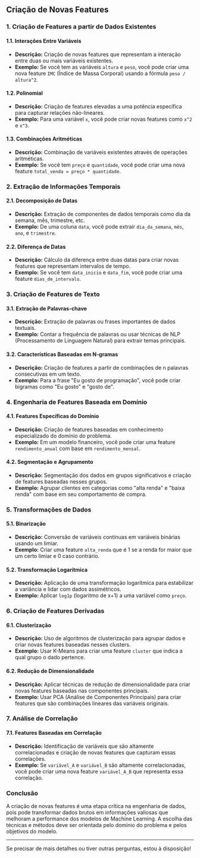 ## Criação de Novas Features

### 1. **Criação de Features a partir de Dados Existentes**

#### 1.1. **Interações Entre Variáveis**
   - **Descrição:** Criação de novas features que representam a interação entre duas ou mais variáveis existentes.
   - **Exemplo:** Se você tem as variáveis `altura` e `peso`, você pode criar uma nova feature `IMC` (Índice de Massa Corporal) usando a fórmula `peso / altura^2`.

#### 1.2. **Polinomial**
   - **Descrição:** Criação de features elevadas a uma potência específica para capturar relações não-lineares.
   - **Exemplo:** Para uma variável `x`, você pode criar novas features como `x^2` e `x^3`.

#### 1.3. **Combinações Aritméticas**
   - **Descrição:** Combinação de variáveis existentes através de operações aritméticas.
   - **Exemplo:** Se você tem `preço` e `quantidade`, você pode criar uma nova feature `total_venda = preço * quantidade`.

### 2. **Extração de Informações Temporais**

#### 2.1. **Decomposição de Datas**
   - **Descrição:** Extração de componentes de dados temporais como dia da semana, mês, trimestre, etc.
   - **Exemplo:** De uma coluna `data`, você pode extrair `dia_da_semana`, `mês`, `ano`, e `trimestre`.

#### 2.2. **Diferença de Datas**
   - **Descrição:** Cálculo da diferença entre duas datas para criar novas features que representam intervalos de tempo.
   - **Exemplo:** Se você tem `data_inicio` e `data_fim`, você pode criar uma feature `dias_de_intervalo`.

### 3. **Criação de Features de Texto**

#### 3.1. **Extração de Palavras-chave**
   - **Descrição:** Extração de palavras ou frases importantes de dados textuais.
   - **Exemplo:** Contar a frequência de palavras ou usar técnicas de NLP (Processamento de Linguagem Natural) para extrair temas principais.

#### 3.2. **Características Baseadas em N-gramas**
   - **Descrição:** Criação de features a partir de combinações de n palavras consecutivas em um texto.
   - **Exemplo:** Para a frase "Eu gosto de programação", você pode criar bigramas como "Eu gosto" e "gosto de".

### 4. **Engenharia de Features Baseada em Domínio**

#### 4.1. **Features Específicas do Domínio**
   - **Descrição:** Criação de features baseadas em conhecimento especializado do domínio do problema.
   - **Exemplo:** Em um modelo financeiro, você pode criar uma feature `rendimento_anual` com base em `rendimento_mensal`.

#### 4.2. **Segmentação e Agrupamento**
   - **Descrição:** Segmentação dos dados em grupos significativos e criação de features baseadas nesses grupos.
   - **Exemplo:** Agrupar clientes em categorias como "alta renda" e "baixa renda" com base em seu comportamento de compra.

### 5. **Transformações de Dados**

#### 5.1. **Binarização**
   - **Descrição:** Conversão de variáveis contínuas em variáveis binárias usando um limiar.
   - **Exemplo:** Criar uma feature `alta_renda` que é 1 se a renda for maior que um certo limiar e 0 caso contrário.

#### 5.2. **Transformação Logarítmica**
   - **Descrição:** Aplicação de uma transformação logarítmica para estabilizar a variância e lidar com dados assimétricos.
   - **Exemplo:** Aplicar `log1p` (logaritmo de x+1) a uma variável como `preço`.

### 6. **Criação de Features Derivadas**

#### 6.1. **Clusterização**
   - **Descrição:** Uso de algoritmos de clusterização para agrupar dados e criar novas features baseadas nesses clusters.
   - **Exemplo:** Usar K-Means para criar uma feature `cluster` que indica a qual grupo o dado pertence.

#### 6.2. **Redução de Dimensionalidade**
   - **Descrição:** Aplicar técnicas de redução de dimensionalidade para criar novas features baseadas nas componentes principais.
   - **Exemplo:** Usar PCA (Análise de Componentes Principais) para criar features que são combinações lineares das variáveis originais.

### 7. **Análise de Correlação**

#### 7.1. **Features Baseadas em Correlação**
   - **Descrição:** Identificação de variáveis que são altamente correlacionadas e criação de novas features que capturam essas correlações.
   - **Exemplo:** Se `variável_A` e `variável_B` são altamente correlacionadas, você pode criar uma nova feature `variável_A_B` que representa essa correlação.

### Conclusão

A criação de novas features é uma etapa crítica na engenharia de dados, pois pode transformar dados brutos em informações valiosas que melhoram a performance dos modelos de Machine Learning. A escolha das técnicas e métodos deve ser orientada pelo domínio do problema e pelos objetivos do modelo.

---

Se precisar de mais detalhes ou tiver outras perguntas, estou à disposição!